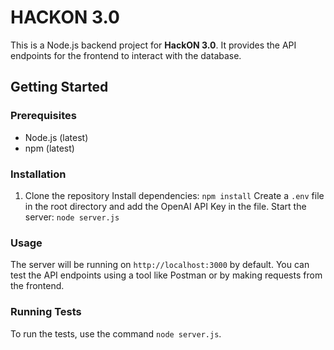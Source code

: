 # HACKON 3.0
This is a Node.js backend project for **HackON 3.0**. It provides the API endpoints for the frontend to interact with the database.

## Getting Started

### Prerequisites
- Node.js (latest)
- npm (latest)

### Installation

1. Clone the repository
Install dependencies: `npm install`
Create a `.env` file in the root directory and add the OpenAI API Key in the file.
Start the server: `node server.js`

### Usage
The server will be running on `http://localhost:3000` by default. You can test the API endpoints using a tool like Postman or by making requests from the frontend.

### Running Tests
To run the tests, use the command `node server.js`.
